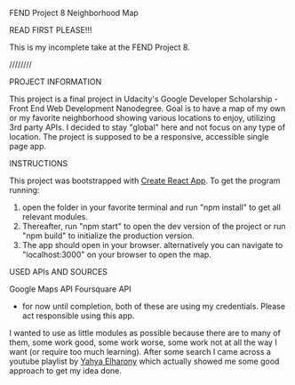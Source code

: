 

FEND Project 8 Neighborhood Map

READ FIRST PLEASE!!!

This is my incomplete take at the FEND Project 8.


////////

PROJECT INFORMATION

This project is a final project in Udacity's Google Developer Scholarship - Front End Web Development Nanodegree.
Goal is to have a map of my own or my favorite neighborhood showing various locations to enjoy, utilizing 3rd party APIs. I decided to stay "global" here and not focus on any type of location.
The project is supposed to be a responsive, accessible single page app.

INSTRUCTIONS

This project was bootstrapped with [Create React App](https://github.com/facebookincubator/create-react-app).
To get the program running:

1) open the folder in your favorite terminal and run "npm install" to get all relevant modules.
2) Thereafter, run "npm start" to open the dev version of the project or run "npm build" to initialize the production version.
3) The app should open in your browser. alternatively you can navigate to "localhost:3000" on your browser to open the map.

USED APIs AND SOURCES

Google Maps API
Foursquare API
- for now until completion, both of these are using my credentials. Please act responsible using this app.

I wanted to use as little modules as possible because there are to many of them, some work good, some work worse, some work not at all the way I want (or require too much learning). After some search I came across a youtube playlist by [Yahya Elharony](https://www.youtube.com/playlist?list=PLgOB68PvvmWCGNn8UMTpcfQEiITzxEEA1) which actually showed me some good approach to get my idea done.
